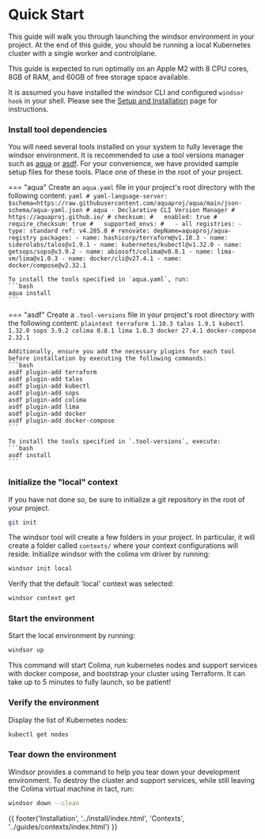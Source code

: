 # Quick Start

This guide will walk you through launching the windsor environment in your project. At the end of this guide, you should be running a local Kubernetes cluster with a single worker and controlplane.

This guide is expected to run optimally on an Apple M2 with 8 CPU cores, 8GB of RAM, and 60GB of free storage space available.

It is assumed you have installed the windsor CLI and configured `windsor hook` in your shell. Please see the [Setup and Installation](./install.md) page for instructions.

### Install tool dependencies

You will need several tools installed on your system to fully leverage the windsor environment. It is recommended to use a tool versions manager such as [aqua](https://github.com/aquaproj/aqua) or [asdf](https://github.com/asdf-vm/asdf). For your convenience, we have provided sample setup files for these tools. Place one of these in the root of your project.

=== "aqua"
    Create an `aqua.yaml` file in your project's root directory with the following content:
    ```yaml
    # yaml-language-server: $schema=https://raw.githubusercontent.com/aquaproj/aqua/main/json-schema/aqua-yaml.json
    # aqua - Declarative CLI Version Manager
    # https://aquaproj.github.io/
    # checksum:
    #   enabled: true
    #   require_checksum: true
    #   supported_envs:
    #   - all
    registries:
      - type: standard
        ref: v4.285.0 # renovate: depName=aquaproj/aqua-registry
    packages:
    - name: hashicorp/terraform@v1.10.3
    - name: siderolabs/talos@v1.9.1
    - name: kubernetes/kubectl@v1.32.0
    - name: getsops/sops@v3.9.2
    - name: abiosoft/colima@v0.8.1
    - name: lima-vm/lima@v1.0.3
    - name: docker/cli@v27.4.1
    - name: docker/compose@v2.32.1
    ```

    To install the tools specified in `aqua.yaml`, run:
    ```bash
    aqua install
    ```

=== "asdf"
    Create a `.tool-versions` file in your project's root directory with the following content:
    ```plaintext
    terraform 1.10.3
    talos 1.9.1
    kubectl 1.32.0
    sops 3.9.2
    colima 0.8.1
    lima 1.0.3
    docker 27.4.1
    docker-compose 2.32.1
    ```

    Additionally, ensure you add the necessary plugins for each tool before installation by executing the following commands:
    ```bash
    asdf plugin-add terraform
    asdf plugin-add talos
    asdf plugin-add kubectl
    asdf plugin-add sops
    asdf plugin-add colima
    asdf plugin-add lima
    asdf plugin-add docker
    asdf plugin-add docker-compose
    ```

    To install the tools specified in `.tool-versions`, execute:
    ```bash
    asdf install
    ```

### Initialize the "local" context

If you have not done so, be sure to initialize a git repository in the root of your project.

```sh
git init
```

The windsor tool will create a few folders in your project. In particular, it will create a folder called `contexts/` where your context configurations will reside. Initialize windsor with the colima vm driver by running:

```sh
windsor init local
```

Verify that the default 'local' context was selected:

```sh
windsor context get
```

### Start the environment

Start the local environment by running:

```sh
windsor up
```

This command will start Colima, run kubernetes nodes and support services with docker compose, and bootstrap your cluster using Terraform. It can take up to 5 minutes to fully launch, so be patient!

### Verify the environment

Display the list of Kubernetes nodes:

```sh
kubectl get nodes
```

### Tear down the environment

Windsor provides a command to help you tear down your development environment. To destroy the cluster and support services, while still leaving the Colima virtual machine in tact, run:

```sh
windsor down --clean
```

<div>
  {{ footer('Installation', '../install/index.html', 'Contexts', '../guides/contexts/index.html') }}
</div>

<script>
  document.getElementById('previousButton').addEventListener('click', function() {
    window.location.href = '../install/index.html'; 
  });
  document.getElementById('nextButton').addEventListener('click', function() {
    window.location.href = '../guides/contexts/index.html'; 
  });
</script>
